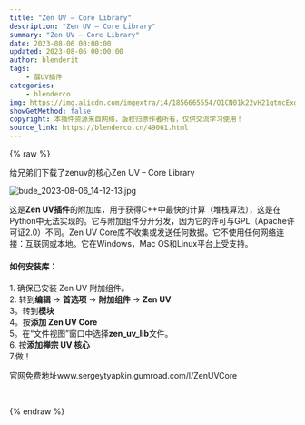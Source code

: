 ```yaml
---
title: "Zen UV – Core Library"
description: "Zen UV – Core Library"
summary: "Zen UV – Core Library"
date: 2023-08-06 00:00:00
updated: 2023-08-06 00:00:00
author: blenderit
tags: 
    - 展UV插件
categories:
    - blenderco
img: https://img.alicdn.com/imgextra/i4/1856665554/O1CN01k22vH21qtmcExgcJ0_!!1856665554.jpg
showGetMethod: false
copyright: 本插件资源来自网络，版权归原作者所有，仅供交流学习使用！
source_link: https://blenderco.cn/49061.html
---
```


{% raw %}
<p>给兄弟们下载了zenuv的核心Zen UV – Core Library</p><p><img src="https://img.alicdn.com/imgextra/i4/1856665554/O1CN01k22vH21qtmcExgcJ0_!!1856665554.jpg" alt="bude_2023-08-06_14-12-13.jpg"></p><p>这是<strong>Zen UV插件</strong>的附加库，用于获得C++中最快的计算（堆栈算法），这是在Python中无法实现的。它与附加组件分开分发，因为它的许可与GPL（Apache许可证2.0）不同。Zen UV Core库不收集或发送任何数据。它不使用任何网络连接：互联网或本地。它在Windows，Mac OS和Linux平台上受支持。</p><h4>如何安装库：</h4><p>1. 确保已安装 Zen UV 附加组件。<br>
2. 转到<strong>编辑</strong> -&gt; <strong>首选项</strong> -&gt; <strong>附加组件</strong> -&gt; <strong>Zen UV<br>
</strong>3。转到<strong>模块<br>
</strong>4。按<strong>添加 Zen UV Core<br>
</strong>5。在“文件视图”窗口中选择<strong>zen_uv_lib</strong>文件。<br>
6. 按<strong>添加禅宗 UV 核心<br>
</strong>7.做！</p><p>官网免费地址www.sergeytyapkin.gumroad.com/l/ZenUVCore</p><p> </p>
<div style="display: none">blenderco</div>
{% endraw %}